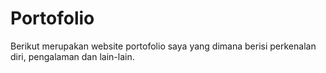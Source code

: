 # Portofolio
Berikut merupakan website portofolio saya yang dimana berisi perkenalan diri, pengalaman dan lain-lain.
